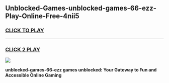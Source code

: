 
## Unblocked-Games-unblocked-games-66-ezz-Play-Online-Free-4nii5
<h3>
<a href="https://premium76.site?title=unblocked-games-66-ezz&ref=26A">CLICK TO PLAY</a></h3>
<hr>

<h3>
<a href="https://premium76.site?title=unblocked-games-66-ezz&ref=26A">CLICK 2 PLAY</a>
  
</h3>

<a href="https://premium76.site?title=unblocked-games-66-ezz&ref=26A"><img src="https://clearcache.store/games.png"></a>


**unblocked-games-66-ezz games unblocked: Your Gateway to Fun and Accessible Online Gaming**
